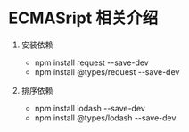 # ECMASript 相关介绍

1. 安装依赖
    - npm install request --save-dev
    - npm install @types/request --save-dev

2. 排序依赖
    - npm install lodash --save-dev
    - npm install @types/lodash --save-dev
